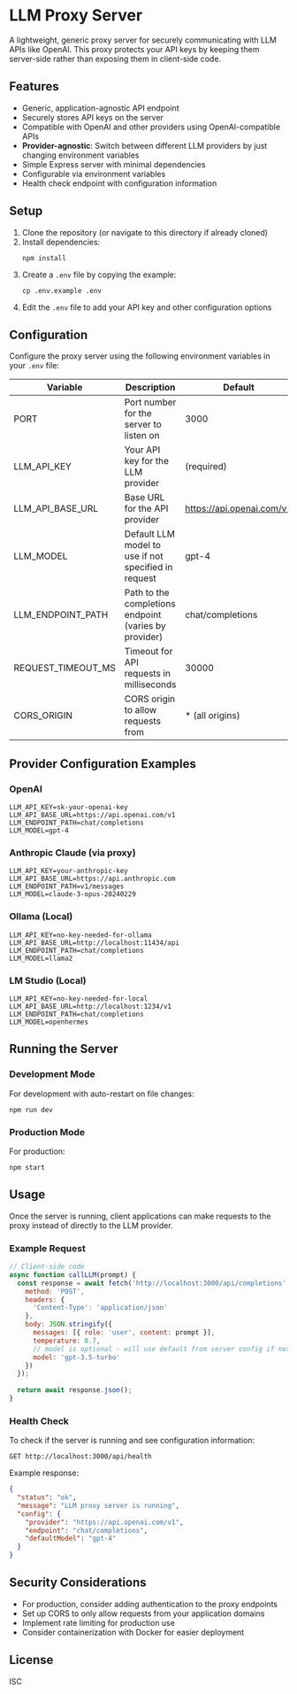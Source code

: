 # LLM Proxy Server

A lightweight, generic proxy server for securely communicating with LLM APIs like OpenAI. This proxy protects your API keys by keeping them server-side rather than exposing them in client-side code.

## Features

- Generic, application-agnostic API endpoint
- Securely stores API keys on the server
- Compatible with OpenAI and other providers using OpenAI-compatible APIs
- **Provider-agnostic**: Switch between different LLM providers by just changing environment variables
- Simple Express server with minimal dependencies
- Configurable via environment variables
- Health check endpoint with configuration information

## Setup

1. Clone the repository (or navigate to this directory if already cloned)
2. Install dependencies:
   ```
   npm install
   ```
3. Create a `.env` file by copying the example:
   ```
   cp .env.example .env
   ```
4. Edit the `.env` file to add your API key and other configuration options

## Configuration

Configure the proxy server using the following environment variables in your `.env` file:

| Variable | Description | Default |
|----------|-------------|---------|
| PORT | Port number for the server to listen on | 3000 |
| LLM_API_KEY | Your API key for the LLM provider | (required) |
| LLM_API_BASE_URL | Base URL for the API provider | https://api.openai.com/v1 |
| LLM_MODEL | Default LLM model to use if not specified in request | gpt-4 |
| LLM_ENDPOINT_PATH | Path to the completions endpoint (varies by provider) | chat/completions |
| REQUEST_TIMEOUT_MS | Timeout for API requests in milliseconds | 30000 |
| CORS_ORIGIN | CORS origin to allow requests from | * (all origins) |

## Provider Configuration Examples

### OpenAI

```
LLM_API_KEY=sk-your-openai-key
LLM_API_BASE_URL=https://api.openai.com/v1
LLM_ENDPOINT_PATH=chat/completions
LLM_MODEL=gpt-4
```

### Anthropic Claude (via proxy)

```
LLM_API_KEY=your-anthropic-key
LLM_API_BASE_URL=https://api.anthropic.com
LLM_ENDPOINT_PATH=v1/messages
LLM_MODEL=claude-3-opus-20240229
```

### Ollama (Local)

```
LLM_API_KEY=no-key-needed-for-ollama
LLM_API_BASE_URL=http://localhost:11434/api
LLM_ENDPOINT_PATH=chat/completions
LLM_MODEL=llama2
```

### LM Studio (Local)

```
LLM_API_KEY=no-key-needed-for-local
LLM_API_BASE_URL=http://localhost:1234/v1
LLM_ENDPOINT_PATH=chat/completions
LLM_MODEL=openhermes
```

## Running the Server

### Development Mode

For development with auto-restart on file changes:

```
npm run dev
```

### Production Mode

For production:

```
npm start
```

## Usage

Once the server is running, client applications can make requests to the proxy instead of directly to the LLM provider.

### Example Request

```javascript
// Client-side code
async function callLLM(prompt) {
  const response = await fetch('http://localhost:3000/api/completions', {
    method: 'POST',
    headers: {
      'Content-Type': 'application/json'
    },
    body: JSON.stringify({
      messages: [{ role: 'user', content: prompt }],
      temperature: 0.7,
      // model is optional - will use default from server config if not provided
      model: 'gpt-3.5-turbo'
    })
  });
  
  return await response.json();
}
```

### Health Check

To check if the server is running and see configuration information:

```
GET http://localhost:3000/api/health
```

Example response:
```json
{
  "status": "ok",
  "message": "LLM proxy server is running",
  "config": {
    "provider": "https://api.openai.com/v1",
    "endpoint": "chat/completions",
    "defaultModel": "gpt-4"
  }
}
```

## Security Considerations

- For production, consider adding authentication to the proxy endpoints
- Set up CORS to only allow requests from your application domains
- Implement rate limiting for production use
- Consider containerization with Docker for easier deployment

## License

ISC 